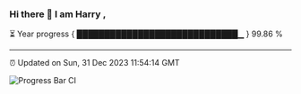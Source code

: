 ### Hi there 👋 I am Harry , 

⏳ Year progress { █████████████████████████████▁ } 99.86 %

---

⏰ Updated on Sun, 31 Dec 2023 11:54:14 GMT

![Progress Bar CI](https://github.com/duykhang68/duykhang68/workflows/Progress%20Bar%20CI/badge.svg)
